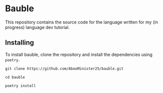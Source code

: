 # Bauble

This repository contains the source code for the language written for my (in progress)
language dev tutorial.

## Installing
To install bauble, clone the repository and install the dependencies using `poetry`.

```
git clone https://github.com/AbooMinister25/bauble.git

cd bauble

poetry install
```